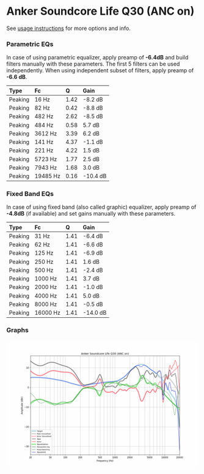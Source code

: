 # Anker Soundcore Life Q30 (ANC on)
See [usage instructions](https://github.com/jaakkopasanen/AutoEq#usage) for more options and info.

### Parametric EQs
In case of using parametric equalizer, apply preamp of **-6.4dB** and build filters manually
with these parameters. The first 5 filters can be used independently.
When using independent subset of filters, apply preamp of **-6.6 dB**.

| Type    | Fc       |    Q | Gain     |
|:--------|:---------|:-----|:---------|
| Peaking | 16 Hz    | 1.42 | -8.2 dB  |
| Peaking | 82 Hz    | 0.42 | -8.8 dB  |
| Peaking | 482 Hz   | 2.62 | -8.5 dB  |
| Peaking | 484 Hz   | 0.58 | 5.7 dB   |
| Peaking | 3612 Hz  | 3.39 | 6.2 dB   |
| Peaking | 141 Hz   | 4.37 | -1.1 dB  |
| Peaking | 221 Hz   | 4.22 | 1.5 dB   |
| Peaking | 5723 Hz  | 1.77 | 2.5 dB   |
| Peaking | 7943 Hz  | 1.68 | 3.0 dB   |
| Peaking | 19485 Hz | 0.16 | -10.4 dB |

### Fixed Band EQs
In case of using fixed band (also called graphic) equalizer, apply preamp of **-4.8dB**
(if available) and set gains manually with these parameters.

| Type    | Fc       |    Q | Gain     |
|:--------|:---------|:-----|:---------|
| Peaking | 31 Hz    | 1.41 | -6.4 dB  |
| Peaking | 62 Hz    | 1.41 | -6.6 dB  |
| Peaking | 125 Hz   | 1.41 | -6.9 dB  |
| Peaking | 250 Hz   | 1.41 | 1.6 dB   |
| Peaking | 500 Hz   | 1.41 | -2.4 dB  |
| Peaking | 1000 Hz  | 1.41 | 3.7 dB   |
| Peaking | 2000 Hz  | 1.41 | -1.0 dB  |
| Peaking | 4000 Hz  | 1.41 | 5.0 dB   |
| Peaking | 8000 Hz  | 1.41 | -0.5 dB  |
| Peaking | 16000 Hz | 1.41 | -14.0 dB |

### Graphs
![](./Anker%20Soundcore%20Life%20Q30%20(ANC%20on).png)